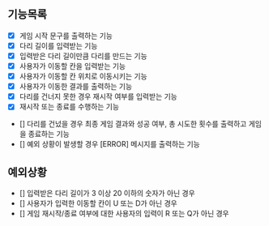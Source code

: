 ## 기능목록
- [X] 게임 시작 문구를 출력하는 기능
- [X] 다리 길이를 입력받는 기능
- [X] 입력받은 다리 길이만큼 다리를 만드는 기능
- [X] 사용자가 이동할 칸을 입력받는 기능
- [X] 사용자가 이동할 칸 위치로 이동시키는 기능
- [X] 사용자가 이동한 결과를 출력하는 기능
- [X] 다리를 건너지 못한 경우 재시작 여부를 입력받는 기능
- [X] 재시작 또는 종료를 수행하는 기능
- [] 다리를 건넜을 경우 최종 게임 결과와 성공 여부, 총 시도한 횟수를 출력하고 게임을 종료하는 기능
- [] 예외 상황이 발생할 경우 [ERROR] 메시지를 출력하는 기능

## 예외상황
- [] 입력받은 다리 길이가 3 이상 20 이하의 숫자가 아닌 경우
- [] 사용자가 입력한 이동할 칸이 U 또는 D가 아닌 경우
- [] 게임 재시작/종료 여부에 대한 사용자의 입력이 R 또는 Q가 아닌 경우